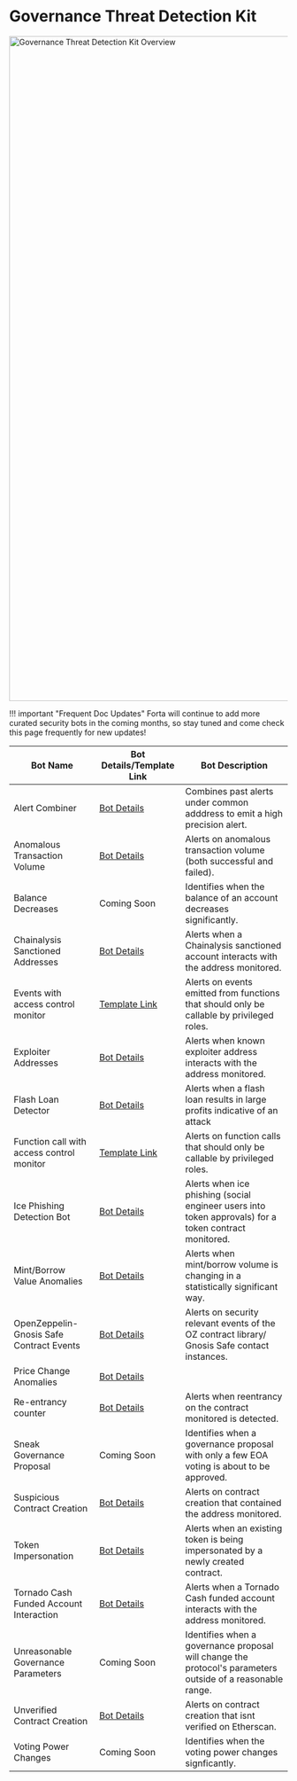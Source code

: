 # Governance Threat Detection Kit

<p align="left">
    <img width=1200 alt="Governance Threat Detection Kit Overview" src="../governance-threat-detection-kit.png">
</p>

!!! important "Frequent Doc Updates"
    Forta will continue to add more curated security bots in the coming months, so stay tuned and come check this page frequently for new updates!

| Bot Name | Bot Details/Template Link | Bot Description  |
|----------|------------------|------------------|
| Alert Combiner | [Bot Details](starter-kit-bot-details.md#alert-combiner) | Combines past alerts under common adddress to emit a high precision alert. |
| Anomalous Transaction Volume | [Bot Details](starter-kit-bot-details.md#anomalous-transaction-volume) | Alerts on anomalous transaction volume (both successful and failed).|
| Balance Decreases | Coming Soon | Identifies when the balance of an account decreases significantly. |
| Chainalysis Sanctioned Addresses | [Bot Details](starter-kit-bot-details.md#chainalysis-sanctioned-addresses) | Alerts when a Chainalysis sanctioned account interacts with the address monitored. |
| Events with access control monitor | [Template Link](https://github.com/arbitraryexecution/forta-bot-templates/tree/main/src/monitor-events) | Alerts on events emitted from functions that should only be callable by privileged roles.|
| Exploiter Addresses | [Bot Details](starter-kit-bot-details.md#exploiter-addresses) | Alerts when known exploiter address interacts with the address monitored. |
| Flash Loan Detector | [Bot Details](starter-kit-bot-details.md#evidence-of-phishing-bot) | Alerts when a flash loan results in large profits indicative of an attack |
| Function call with access control monitor | [Template Link](https://github.com/arbitraryexecution/forta-bot-templates/tree/main/src/monitor-function-calls) | Alerts on function calls that should only be callable by privileged roles.|
| Ice Phishing Detection Bot | [Bot Details](starter-kit-bot-details.md#evidence-of-phishing-bot) | Alerts when ice phishing (social engineer users into token approvals) for a token contract monitored. |
| Mint/Borrow Value Anomalies | [Bot Details](starter-kit-bot-details.md#mint-borrow-anomalies) | Alerts when mint/borrow volume is changing in a statistically significant way. |
| OpenZeppelin-Gnosis Safe Contract Events | [Bot Details](starter-kit-bot-details.md#openzeppelin-gnosis-safe-contract-events) | Alerts on security relevant events of the OZ contract library/ Gnosis Safe contact instances. |
| Price Change Anomalies | [Bot Details](starter-kit-bot-details.md#price-change-anomaly) | | Identifies when a price of an asset changes significantly. |
| Re-entrancy counter | [Bot Details](starter-kit-bot-details.md#reentrancy-counter) | Alerts when reentrancy on the contract monitored is detected. |
| Sneak Governance Proposal | Coming Soon | Identifies when a governance proposal with only a few EOA voting is about to be approved. |
| Suspicious Contract Creation | [Bot Details](starter-kit-bot-details.md#suspicious-contract-creation) | Alerts on contract creation that contained the address monitored. |
| Token Impersonation | [Bot Details](starter-kit-bot-details.md#token-impersonation) | Alerts when an existing token is being impersonated by a newly created contract. |
| Tornado Cash Funded Account Interaction | [Bot Details](starter-kit-bot-details.md#tornado-cash-funded-account-interaction) | Alerts when a Tornado Cash funded account interacts with the address monitored. |
| Unreasonable Governance Parameters | Coming Soon | Identifies when a governance proposal will change the protocol's parameters outside of a reasonable range. |
| Unverified Contract Creation | [Bot Details](starter-kit-bot-details.md#unverified-contract-creation) | Alerts on contract creation that isnt verified on Etherscan. |
| Voting Power Changes | Coming Soon | Identifies when the voting power changes signficantly. |



